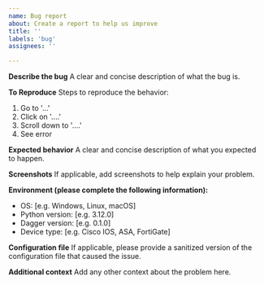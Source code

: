 ```yaml
---
name: Bug report
about: Create a report to help us improve
title: ''
labels: 'bug'
assignees: ''

---
```


**Describe the bug**
A clear and concise description of what the bug is.

**To Reproduce**
Steps to reproduce the behavior:
1. Go to '...'
2. Click on '....'
3. Scroll down to '....'
4. See error

**Expected behavior**
A clear and concise description of what you expected to happen.

**Screenshots**
If applicable, add screenshots to help explain your problem.

**Environment (please complete the following information):**
 - OS: [e.g. Windows, Linux, macOS]
 - Python version: [e.g. 3.12.0]
 - Dagger version: [e.g. 0.1.0]
 - Device type: [e.g. Cisco IOS, ASA, FortiGate]

**Configuration file**
If applicable, please provide a sanitized version of the configuration file that caused the issue.

**Additional context**
Add any other context about the problem here.
